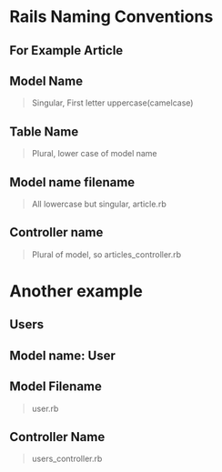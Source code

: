# Rails Naming Conventions

## For Example Article

## Model Name
> Singular, First letter uppercase(camelcase)

## Table Name
>Plural, lower case of model name

## Model name filename
> All lowercase but singular, article.rb

## Controller name
> Plural of model, so articles_controller.rb

# Another example

## Users

## Model name: User

## Model Filename
> user.rb

## Controller Name
> users_controller.rb
